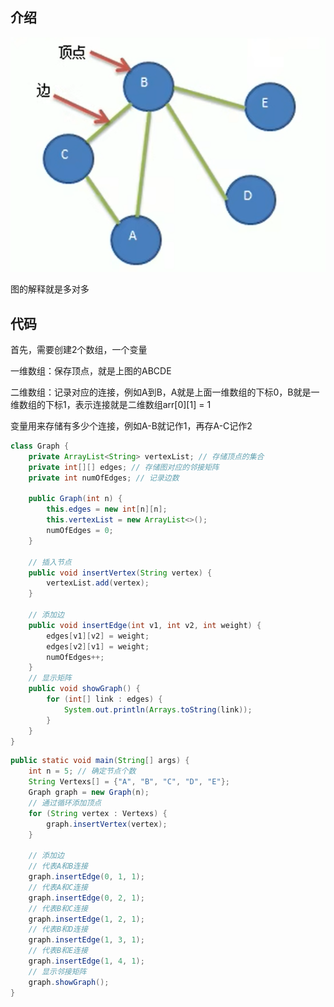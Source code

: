 ## 介绍

![image-20230313165905485](image/37.%E5%9B%BE/image-20230313165905485.png)

图的解释就是多对多



## 代码

首先，需要创建2个数组，一个变量

一维数组：保存顶点，就是上图的ABCDE

二维数组：记录对应的连接，例如A到B，A就是上面一维数组的下标0，B就是一维数组的下标1，表示连接就是二维数组arr\[0][1] = 1

变量用来存储有多少个连接，例如A-B就记作1，再存A-C记作2

```java
class Graph {
    private ArrayList<String> vertexList; // 存储顶点的集合
    private int[][] edges; // 存储图对应的邻接矩阵
    private int numOfEdges; // 记录边数

    public Graph(int n) {
        this.edges = new int[n][n];
        this.vertexList = new ArrayList<>();
        numOfEdges = 0;
    }

    // 插入节点
    public void insertVertex(String vertex) {
        vertexList.add(vertex);
    }

    // 添加边
    public void insertEdge(int v1, int v2, int weight) {
        edges[v1][v2] = weight;
        edges[v2][v1] = weight;
        numOfEdges++;
    }
    // 显示矩阵
    public void showGraph() {
        for (int[] link : edges) {
            System.out.println(Arrays.toString(link));
        }
    }
}
```

```java
public static void main(String[] args) {
    int n = 5; // 确定节点个数
    String Vertexs[] = {"A", "B", "C", "D", "E"};
    Graph graph = new Graph(n);
    // 通过循环添加顶点
    for (String vertex : Vertexs) {
        graph.insertVertex(vertex);
    }
    
    // 添加边
    // 代表A和B连接
    graph.insertEdge(0, 1, 1);
    // 代表A和C连接
    graph.insertEdge(0, 2, 1);
    // 代表B和C连接
    graph.insertEdge(1, 2, 1);
    // 代表B和D连接
    graph.insertEdge(1, 3, 1);
    // 代表B和E连接
    graph.insertEdge(1, 4, 1);
    // 显示邻接矩阵
    graph.showGraph();
}
```